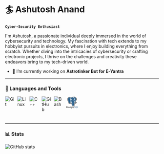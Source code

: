 # 🏄 Ashutosh Anand

**`Cyber-Security Enthusiast`**

I'm Ashutosh, a passionate individual deeply immersed in the world of cybersecurity and technology. My fascination with tech extends to my hobbyist pursuits in electronics, where I enjoy building everything from scratch. Whether diving into the intricacies of cybersecurity or crafting electronic projects, I thrive on the challenges and creativity these endeavors bring to my tech-driven world.

- 🔭 I’m currently working on **Astrotinker Bot for E-Yantra**
  
---

### 🧰 Languages and Tools

<img align="left" alt="Git" width="30px" style="padding-right:10px;" src="https://cdn.jsdelivr.net/gh/devicons/devicon/icons/git/git-original.svg" />
<img align="left" alt="Linux" width="30px" style="padding-right:10px;" src="https://cdn.jsdelivr.net/gh/devicons/devicon/icons/linux/linux-original.svg" />
<img align="left" alt="C++" width="30px" style="padding-right:10px;" src="https://cdn.jsdelivr.net/gh/devicons/devicon/icons/cplusplus/cplusplus-line.svg" />
<img align="left" alt="GitHub" width="30px" style="padding-right:10px;" src="https://cdn.jsdelivr.net/gh/devicons/devicon/icons/github/github-original.svg" />
<img align="left" alt="Bash" width="30px" style="padding-right:10px;" src="https://cdn.jsdelivr.net/gh/devicons/devicon/icons/bash/bash-original.svg" />
<p align="left"> <a href="https://www.postgresql.org" target="_blank" rel="noreferrer"> <img src="https://raw.githubusercontent.com/devicons/devicon/master/icons/postgresql/postgresql-original-wordmark.svg" alt="postgresql" width="40" height="40"/> </a> </p>

<br />

---

### 📊 Stats

![GitHub stats](https://github-readme-stats.vercel.app/api?username=aliciacilmora&show_icons=true&theme=gruvbox)


